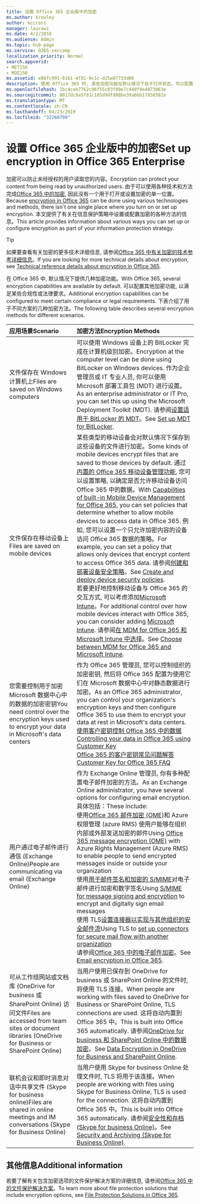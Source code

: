 ```yaml
---
title: 设置 Office 365 企业版中的加密
ms.author: krowley
author: kccross
manager: laurawi
ms.date: 4/2/2018
ms.audience: Admin
ms.topic: hub-page
ms.service: O365-seccomp
localization_priority: Normal
search.appverid:
- MET150
- MOE150
ms.assetid: e86fc991-0161-4f01-9c1c-d25e87733d06
description: 使用 Office 365 时, 某些加密功能在默认情况下处于打开状态。可以配置其他功能以满足某些合规性或法律要求。
ms.openlocfilehash: 1bc4ceb7762c96f55c03f89e7c448f9e4073063e
ms.sourcegitcommit: 0017dc6a5f81c165d9dfd88be39a6bb17856582e
ms.translationtype: MT
ms.contentlocale: zh-CN
ms.lasthandoff: 04/23/2019
ms.locfileid: "32260790"
---
```

# <a name="set-up-encryption-in-office-365-enterprise"></a><span data-ttu-id="29f3b-103">设置 Office 365 企业版中的加密</span><span class="sxs-lookup"><span data-stu-id="29f3b-103">Set up encryption in Office 365 Enterprise</span></span>

<span data-ttu-id="29f3b-104">加密可以防止未经授权的用户读取您的内容。</span><span class="sxs-lookup"><span data-stu-id="29f3b-104">Encryption can protect your content from being read by unauthorized users.</span></span> <span data-ttu-id="29f3b-105">由于可以使用各种技术和方法完成[Office 365 中的加密](encryption.md), 因此没有一个用于打开或设置加密的单一位置。</span><span class="sxs-lookup"><span data-stu-id="29f3b-105">Because [encryption in Office 365](encryption.md) can be done using various technologies and methods, there isn't one single place where you turn on or set up encryption.</span></span> <span data-ttu-id="29f3b-106">本文提供了有关在信息保护策略中设置或配置加密的各种方法的信息。</span><span class="sxs-lookup"><span data-stu-id="29f3b-106">This article provides information about various ways you can set up or configure encryption as part of your information protection strategy.</span></span>
  
> [!TIP]
> <span data-ttu-id="29f3b-107">如果要查看有关加密的更多技术详细信息, 请参阅[Office 365 中有关加密的技术参考详细信息](technical-reference-details-about-encryption.md)。</span><span class="sxs-lookup"><span data-stu-id="29f3b-107">If you are looking for more technical details about encryption, see [Technical reference details about encryption in Office 365](technical-reference-details-about-encryption.md).</span></span>
  
<span data-ttu-id="29f3b-108">在 Office 365 中, 默认情况下提供几种加密功能。</span><span class="sxs-lookup"><span data-stu-id="29f3b-108">With Office 365, several encryption capabilities are available by default.</span></span> <span data-ttu-id="29f3b-109">可以配置其他加密功能, 以满足某些合规性或法律要求。</span><span class="sxs-lookup"><span data-stu-id="29f3b-109">Additional encryption capabilities can be configured to meet certain compliance or legal requirements.</span></span> <span data-ttu-id="29f3b-110">下表介绍了用于不同方案的几种加密方法。</span><span class="sxs-lookup"><span data-stu-id="29f3b-110">The following table describes several encryption methods for different scenarios.</span></span>
  
|<span data-ttu-id="29f3b-111">**应用场景**</span><span class="sxs-lookup"><span data-stu-id="29f3b-111">**Scenario**</span></span>|<span data-ttu-id="29f3b-112">**加密方法**</span><span class="sxs-lookup"><span data-stu-id="29f3b-112">**Encryption Methods**</span></span>|
|:-----|:-----|
|<span data-ttu-id="29f3b-113">文件保存在 Windows 计算机上</span><span class="sxs-lookup"><span data-stu-id="29f3b-113">Files are saved on Windows computers</span></span>  <br/> |<span data-ttu-id="29f3b-114">可以使用 Windows 设备上的 BitLocker 完成在计算机级别加密。</span><span class="sxs-lookup"><span data-stu-id="29f3b-114">Encryption at the computer level can be done using BitLocker on Windows devices.</span></span> <span data-ttu-id="29f3b-115">作为企业管理员或 IT 专业人员, 你可以使用 Microsoft 部署工具包 (MDT) 进行设置。</span><span class="sxs-lookup"><span data-stu-id="29f3b-115">As an enterprise administrator or IT Pro, you can set this up using the Microsoft Deployment Toolkit (MDT).</span></span> <span data-ttu-id="29f3b-116">请参阅[设置适用于 BitLocker 的 MDT](https://go.microsoft.com/fwlink/?linkid=849282)。</span><span class="sxs-lookup"><span data-stu-id="29f3b-116">See [Set up MDT for BitLocker](https://go.microsoft.com/fwlink/?linkid=849282).</span></span>  <br/> |
|<span data-ttu-id="29f3b-117">文件保存在移动设备上</span><span class="sxs-lookup"><span data-stu-id="29f3b-117">Files are saved on mobile devices</span></span>  <br/> |<span data-ttu-id="29f3b-118">某些类型的移动设备会对默认情况下保存到这些设备的文件进行加密。</span><span class="sxs-lookup"><span data-stu-id="29f3b-118">Some kinds of mobile devices encrypt files that are saved to those devices by default.</span></span> <span data-ttu-id="29f3b-119">通过[内置的 Office 365 移动设备管理功能](https://support.office.com/article/a1da44e5-7475-4992-be91-9ccec25905b0), 您可以设置策略, 以确定是否允许移动设备访问 Office 365 中的数据。</span><span class="sxs-lookup"><span data-stu-id="29f3b-119">With [Capabilities of built-in Mobile Device Management for Office 365](https://support.office.com/article/a1da44e5-7475-4992-be91-9ccec25905b0), you can set policies that determine whether to allow mobile devices to access data in Office 365.</span></span> <span data-ttu-id="29f3b-120">例如, 您可以设置一个只允许加密内容的设备访问 Office 365 数据的策略。</span><span class="sxs-lookup"><span data-stu-id="29f3b-120">For example, you can set a policy that allows only devices that encrypt content to access Office 365 data.</span></span> <span data-ttu-id="29f3b-121">请参阅[创建和部署设备安全策略](https://support.office.com/article/d310f556-8bfb-497b-9bd7-fe3c36ea2fd6)。</span><span class="sxs-lookup"><span data-stu-id="29f3b-121">See [Create and deploy device security policies](https://support.office.com/article/d310f556-8bfb-497b-9bd7-fe3c36ea2fd6).</span></span>  <br/> <span data-ttu-id="29f3b-122">若要更好地控制移动设备与 Office 365 的交互方式, 可以考虑添加[Microsoft Intune](https://aka.ms/qzln04)。</span><span class="sxs-lookup"><span data-stu-id="29f3b-122">For additional control over how mobile devices interact with Office 365, you can consider adding [Microsoft Intune](https://aka.ms/qzln04).</span></span> <span data-ttu-id="29f3b-123">请参阅[在 MDM for Office 365 和 Microsoft Intune 中选择](https://support.office.com/article/c93d9ab9-efb2-4349-9b93-30c30562ee22)。</span><span class="sxs-lookup"><span data-stu-id="29f3b-123">See [Choose between MDM for Office 365 and Microsoft Intune](https://support.office.com/article/c93d9ab9-efb2-4349-9b93-30c30562ee22).</span></span>  <br/> |
|<span data-ttu-id="29f3b-124">您需要控制用于加密 Microsoft 数据中心中的数据的加密密钥</span><span class="sxs-lookup"><span data-stu-id="29f3b-124">You need control over the encryption keys used to encrypt your data in Microsoft's data centers</span></span>  <br/> | <span data-ttu-id="29f3b-125">作为 Office 365 管理员, 您可以控制组织的加密密钥, 然后将 Office 365 配置为使用它们在 Microsoft 数据中心中对静态数据进行加密。</span><span class="sxs-lookup"><span data-stu-id="29f3b-125">As an Office 365 administrator, you can control your organization's encryption keys and then configure Office 365 to use them to encrypt your data at rest in Microsoft's data centers.</span></span>  <br/> [<span data-ttu-id="29f3b-126">使用客户密钥控制 Office 365 中的数据</span><span class="sxs-lookup"><span data-stu-id="29f3b-126">Controlling your data in Office 365 using Customer Key</span></span>](controlling-your-data-using-customer-key.md) <br/> [<span data-ttu-id="29f3b-127">Office 365 的客户密钥常见问题解答</span><span class="sxs-lookup"><span data-stu-id="29f3b-127">Customer Key for Office 365 FAQ</span></span>](service-encryption-with-customer-key-faq.md) <br/> |
|<span data-ttu-id="29f3b-128">用户通过电子邮件进行通信 (Exchange Online)</span><span class="sxs-lookup"><span data-stu-id="29f3b-128">People are communicating via email (Exchange Online)</span></span>  <br/> | <span data-ttu-id="29f3b-129">作为 Exchange Online 管理员, 你有多种配置电子邮件加密的方法。</span><span class="sxs-lookup"><span data-stu-id="29f3b-129">As an Exchange Online administrator, you have several options for configuring email encryption.</span></span> <span data-ttu-id="29f3b-130">具体包括：</span><span class="sxs-lookup"><span data-stu-id="29f3b-130">These include:</span></span>  <br/>  <span data-ttu-id="29f3b-131">使用[Office 365 邮件加密 (OME)](set-up-new-message-encryption-capabilities.md)和 Azure 权限管理 (azure RMS) 使用户能够在组织内部或外部发送加密的邮件</span><span class="sxs-lookup"><span data-stu-id="29f3b-131">Using [Office 365 message encryption (OME)](set-up-new-message-encryption-capabilities.md) with Azure Rights Management (Azure RMS) to enable people to send encrypted messages inside or outside your organization</span></span>  <br/>  <span data-ttu-id="29f3b-132">使用[用于邮件签名和加密的 S/MIME](https://aka.ms/c6dozg)对电子邮件进行加密和数字签名</span><span class="sxs-lookup"><span data-stu-id="29f3b-132">Using [S/MIME for message signing and encryption](https://aka.ms/c6dozg) to encrypt and digitally sign email messages</span></span>  <br/>  <span data-ttu-id="29f3b-133">使用 TLS[设置连接器以实现与其他组织的安全邮件流](https://aka.ms/hs809p)</span><span class="sxs-lookup"><span data-stu-id="29f3b-133">Using TLS to [set up connectors for secure mail flow with another organization](https://aka.ms/hs809p)</span></span> <br/>  <span data-ttu-id="29f3b-134">请参阅[Office 365 中的电子邮件加密](https://aka.ms/hic3f7)。</span><span class="sxs-lookup"><span data-stu-id="29f3b-134">See [Email encryption in Office 365](https://aka.ms/hic3f7).</span></span>  <br/> |
|<span data-ttu-id="29f3b-135">可从工作组网站或文档库 (OneDrive for business 或 SharePoint Online) 访问文件</span><span class="sxs-lookup"><span data-stu-id="29f3b-135">Files are accessed from team sites or document libraries (OneDrive for Business or SharePoint Online)</span></span>  <br/> |<span data-ttu-id="29f3b-136">当用户使用已保存到 OneDrive for business 或 SharePoint Online 的文件时, 将使用 TLS 连接。</span><span class="sxs-lookup"><span data-stu-id="29f3b-136">When people are working with files saved to OneDrive for Business or SharePoint Online, TLS connections are used.</span></span> <span data-ttu-id="29f3b-137">这将自动内置到 Office 365 中。</span><span class="sxs-lookup"><span data-stu-id="29f3b-137">This is built into Office 365 automatically.</span></span> <span data-ttu-id="29f3b-138">请参阅[OneDrive for business 和 SharePoint Online 中的数据加密](https://go.microsoft.com/fwlink/?linkid=526379)。</span><span class="sxs-lookup"><span data-stu-id="29f3b-138">See [Data Encryption in OneDrive for Business and SharePoint Online](https://go.microsoft.com/fwlink/?linkid=526379).</span></span>  <br/> |
|<span data-ttu-id="29f3b-139">联机会议和即时消息对话中共享文件 (Skype for business online)</span><span class="sxs-lookup"><span data-stu-id="29f3b-139">Files are shared in online meetings and IM conversations (Skype for Business Online)</span></span>  <br/> |<span data-ttu-id="29f3b-140">当用户使用 Skype for business Online 处理文件时, TLS 将用于该连接。</span><span class="sxs-lookup"><span data-stu-id="29f3b-140">When people are working with files using Skype for Business Online, TLS is used for the connection.</span></span> <span data-ttu-id="29f3b-141">这将自动内置到 Office 365 中。</span><span class="sxs-lookup"><span data-stu-id="29f3b-141">This is built into Office 365 automatically.</span></span> <span data-ttu-id="29f3b-142">请参阅[安全性和存档 (Skype for business Online)](https://aka.ms/nuq4ws)。</span><span class="sxs-lookup"><span data-stu-id="29f3b-142">See [Security and Archiving (Skype for Business Online)](https://aka.ms/nuq4ws).</span></span>  <br/> |

## <a name="additional-information"></a><span data-ttu-id="29f3b-143">其他信息</span><span class="sxs-lookup"><span data-stu-id="29f3b-143">Additional information</span></span>

<span data-ttu-id="29f3b-144">若要了解有关包含加密选项的文件保护解决方案的详细信息, 请参阅[Office 365 中的文件保护解决方案](https://www.microsoft.com/en-us/download/details.aspx?id=55523)。</span><span class="sxs-lookup"><span data-stu-id="29f3b-144">To learn more about file protection solutions that include encryption options, see [File Protection Solutions in Office 365](https://www.microsoft.com/en-us/download/details.aspx?id=55523).</span></span>
